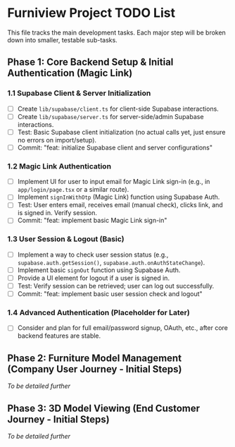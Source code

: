 # Furniview Project TODO List

This file tracks the main development tasks. Each major step will be broken down into smaller, testable sub-tasks.

## Phase 1: Core Backend Setup & Initial Authentication (Magic Link)

### 1.1 Supabase Client & Server Initialization
- [ ] Create `lib/supabase/client.ts` for client-side Supabase interactions.
- [ ] Create `lib/supabase/server.ts` for server-side/admin Supabase interactions.
- [ ] Test: Basic Supabase client initialization (no actual calls yet, just ensure no errors on import/setup).
- [ ] Commit: "feat: initialize Supabase client and server configurations"

### 1.2 Magic Link Authentication
- [ ] Implement UI for user to input email for Magic Link sign-in (e.g., in `app/login/page.tsx` or a similar route).
- [ ] Implement `signInWithOtp` (Magic Link) function using Supabase Auth.
- [ ] Test: User enters email, receives email (manual check), clicks link, and is signed in. Verify session.
- [ ] Commit: "feat: implement basic Magic Link sign-in"

### 1.3 User Session & Logout (Basic)
- [ ] Implement a way to check user session status (e.g., `supabase.auth.getSession()`, `supabase.auth.onAuthStateChange`).
- [ ] Implement basic `signOut` function using Supabase Auth.
- [ ] Provide a UI element for logout if a user is signed in.
- [ ] Test: Verify session can be retrieved; user can log out successfully.
- [ ] Commit: "feat: implement basic user session check and logout"

### 1.4 Advanced Authentication (Placeholder for Later)
- [ ] Consider and plan for full email/password signup, OAuth, etc., after core backend features are stable.

## Phase 2: Furniture Model Management (Company User Journey - Initial Steps)
*To be detailed further*

## Phase 3: 3D Model Viewing (End Customer Journey - Initial Steps)
*To be detailed further* 